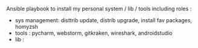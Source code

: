 Ansible playbook to install my personal system / lib / tools 
including  roles : 
- sys management: disttrib update, distrib upgrade, install fav packages, homyzsh
- tools : pycharm, webstorm, gitkraken, wireshark, androidstudio
- lib : 


